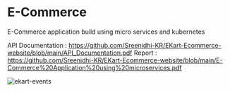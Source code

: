 # E-Commerce
E-Commerce application build using micro services and kubernetes

API Documentation : https://github.com/Sreenidhi-KR/EKart-Ecommerce-website/blob/main/API_Documentation.pdf
Report : https://github.com/Sreenidhi-KR/EKart-Ecommerce-website/blob/main/E-Commerce%20Application%20using%20microservices.pdf

![ekart-events](https://github.com/Sreenidhi-KR/E-Commerce/assets/43384752/59342372-f92d-4178-b1b9-23cff2358453)
